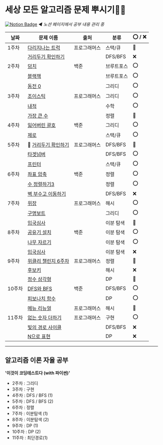
# 세상 모든 알고리즘 문제 뿌시기👊🏻
[![Notion Badge](https://img.shields.io/badge/Notion-000000?style=flat-square&logo=Notion&logoColor=white&link=https://cream-grill-223.notion.site/30e16ebbccc8476e8ee08f5f0e7f0472)](https://cream-grill-223.notion.site/30e16ebbccc8476e8ee08f5f0e7f0472) *◀ 노션 페이지에서 공부 내용 관리 중*



| 날짜  | 문제 이름           | 출처         | 분류       | ⭕  / ❌  |
| ----- | ------------------- | ------------ | ---------- | ---- |
| 1주차 | [다리지나는 트럭](https://cream-grill-223.notion.site/07-21-235bf489adc44ad9a6c92f372caf10c9)     | 프로그래머스 | 스택/큐    | 🔺    |
|       | [거리두기 확인하기](https://cream-grill-223.notion.site/07-21-BFS-DFS-9248a78f7dac43ea8bedab775fa267fa)   |              | DFS/BFS    | ❌    |
| 2주차 | [덩치](https://www.notion.so/07-28-7568-f65c6305a7f54bfaac67e17723185e74)                | 백준         | 브루트포스 | ⭕    |
|       | [블랙잭](https://www.notion.so/07-28-2798-a83880668c87481ea9643cb483b69e59)              |              | 브루트포스 | ⭕    |
|       | [동전 0](https://www.notion.so/07-28-11047-0-4b9c14b6025243f48ab75a2d1897f0fe)              |              | 그리디     | ⭕    |
| 3주차 | [조이스틱](https://www.notion.so/3-a7f18c0844c74aec8eaf0c1cbfa6c46a#1ea69584ec874530b6e3af924392c494)            | 프로그래머스 | 그리디     | ⭕    |
|       | [내적](https://www.notion.so/3-a7f18c0844c74aec8eaf0c1cbfa6c46a#518665412d81459b8a40cfb119517073)                |              | 수학       | ⭕    |
|       | [가장 큰 수](https://www.notion.so/3-a7f18c0844c74aec8eaf0c1cbfa6c46a#96bdfc38d4ba465a8ecf264c0565a6a7)          |              | 정렬       | 🔺   
| 4주차 | [잃어버린 괄호](https://cream-grill-223.notion.site/08-12-1541-737ea34217824ddeaf7f809cf40973e6)       | 백준         | 그리디     | ⭕    |
|       | [제로](https://cream-grill-223.notion.site/08-12-10773-6dc8d60ee5ff467bb9fc6dc3ff421b2f)                |              | 스택/큐    | ⭕    |
| 5주차 | 🔄 [거리두기 확인하기](https://cream-grill-223.notion.site/07-21-BFS-DFS-9248a78f7dac43ea8bedab775fa267fa) | 프로그래머스 | DFS/BFS    | 🔺    |
|       | [타겟넘버](https://cream-grill-223.notion.site/08-19-BFS-DFS-3c64b0bec0e740489959be014a43d6f9)            |              | DFS/BFS    |  ⭕   |
|       | [프린터](https://cream-grill-223.notion.site/08-19-8c2e096296e94af8aa24f8b80b5f1445)              |              | 스택/큐    |  ⭕  |
| 6주차 | [좌표 압축](https://cream-grill-223.notion.site/08-26-015d4b6d18654f77aeced7e50d121c17) | 백준 | 정렬    | ⭕ |
|       | [수 정렬하기3](https://cream-grill-223.notion.site/08-26-3-491652c9d10248f7ac068e2d85bfddbb)            |              | 정렬    |  ⭕  |
|       | [벽 부수고 이동하기](https://cream-grill-223.notion.site/08-26-DFS-BFS-8e1a5d14de334b8e937ec10dd6faf45b)              |              | DFS/BFS    |  ❌  |
| 7주차 | [위장](https://cream-grill-223.notion.site/09-02-223273fb707e49ed8d58619edeff1847) | 프로그래머스 | 해시    |  ⭕  |
|       | [구명보트](https://cream-grill-223.notion.site/09-02-605f1902105e4337b7e122592fc04d61)            |      | 그리디    |  ⭕  |
|       | [입국심사](https://cream-grill-223.notion.site/09-02-a8b6f49afcdb4a29a91f51fd28474ff8)              |              | 이분 탐색   |  🔺  |
| 8주차 | [공유기 설치](https://www.notion.so/09-09-0c020dc4a5c6481a8b65206fce2bb2fd) | 백준 | 이분 탐색    |⭕    |
|       | [나무 자르기](https://www.notion.so/09-09-33723c8fdc334508abc190ca92e63b9f)            |      | 이분 탐색   |  ⭕  |
|       | [입국심사](https://cream-grill-223.notion.site/09-02-a8b6f49afcdb4a29a91f51fd28474ff8)              |              | 이분 탐색   |  ❌ |
| 9주차 | [위클리 챌린지 6주차](https://www.notion.so/kimpp/09-16-6-ef0338ccfa5b4853aba64db73288bc67) | 프로그래머스 | 정렬    |  🔺  |
|       | [후보키](https://www.notion.so/kimpp/09-16-576d5f99af0540329d201df3208a8619)            |      | 해시   | ❌   |
|       | [정수 삼각형](https://www.notion.so/kimpp/09-16-DP-c2447d71169a400e9fda51a4102ad101)              |              | DP   | 🔺  |
| 10주차 | [DFS와 BFS](https://www.notion.so/kimpp/09-26-DFS-BFS-DFS-BFS-c825560ded5b4cdda83225e3eb187e1c) | 백준 |  DFS/BFS   |  ⭕  |
|       | [피보나치 함수](https://www.notion.so/kimpp/09-26-DP-00dd327f35b544f3b810978a14e090d9)            |      | DP   |  ⭕  |
|       | [메뉴 리뉴얼](https://www.notion.so/kimpp/09-26-3b44faca60a747c199483c1dc41012d0)              |   프로그래머스        | 해시   | 🔺  |
| 11주차 | [없는 숫자 더하기](https://www.notion.so/kimpp/10-03-2ef5d58e95fa4124838a1f6ad571d636) | 프로그래머스 |  구현   |  ⭕  |
|       | [빛의 경로 사이클](https://www.notion.so/kimpp/10-03-f2861d1fd1f04176aecf02d46ca442c0)            |      | DFS/BFS   | ❌   |
|       | [N으로 표현](https://www.notion.so/kimpp/10-03-DP-N-bd69b1d55f174d23aa2f33db48cf9588)              |           | DP   | ❌  |
----



## 알고리즘 이론 자율 공부



**'이것이 코딩테스트다 (with 파이썬)'**

* 2주차 : 그리디
* 3주차 : 구현
* 4주차 : DFS / BFS (1)
* 5주차 : DFS / BFS (2)
* 6주차 : 정렬
* 7주차 : 이분탐색 (1)
* 8주차 : 이분탐색 (2)
* 9주차 : DP (1)
* 10주차 : DP (2) 
* 11주차 : 최단경로(1)

